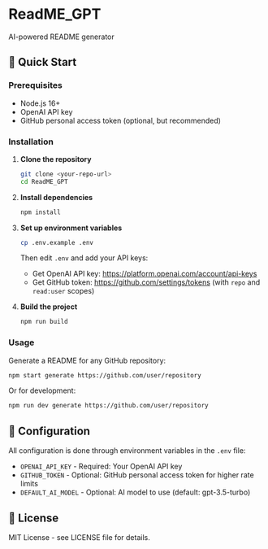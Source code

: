 # ReadME_GPT
AI-powered README generator

## 🚀 Quick Start

### Prerequisites
- Node.js 16+
- OpenAI API key
- GitHub personal access token (optional, but recommended)

### Installation

1. **Clone the repository**
   ```bash
   git clone <your-repo-url>
   cd ReadME_GPT
   ```

2. **Install dependencies**
   ```bash
   npm install
   ```

3. **Set up environment variables**
   ```bash
   cp .env.example .env
   ```

   Then edit `.env` and add your API keys:
   - Get OpenAI API key: https://platform.openai.com/account/api-keys
   - Get GitHub token: https://github.com/settings/tokens (with `repo` and `read:user` scopes)

4. **Build the project**
   ```bash
   npm run build
   ```

### Usage

Generate a README for any GitHub repository:

```bash
npm start generate https://github.com/user/repository
```

Or for development:

```bash
npm run dev generate https://github.com/user/repository
```

## 🔧 Configuration

All configuration is done through environment variables in the `.env` file:

- `OPENAI_API_KEY` - Required: Your OpenAI API key
- `GITHUB_TOKEN` - Optional: GitHub personal access token for higher rate limits
- `DEFAULT_AI_MODEL` - Optional: AI model to use (default: gpt-3.5-turbo)

## 📝 License

MIT License - see LICENSE file for details.
